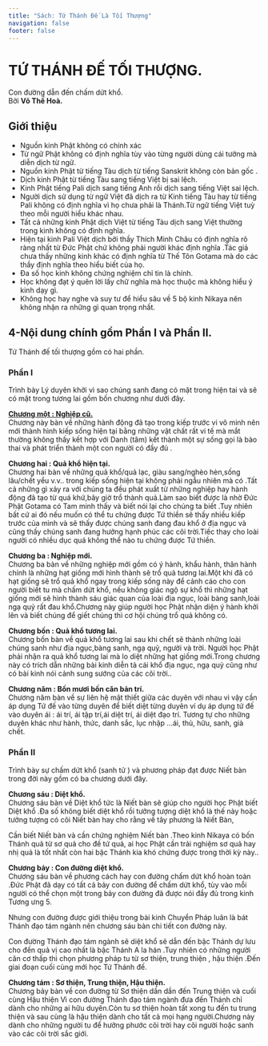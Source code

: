 ```yaml
---
title: "Sách: Tứ Thánh Đế Là Tối Thượng"
navigation: false
footer: false
---
```


# TỨ THÁNH ĐẾ TỐI THƯỢNG.

Con đường dẫn đến chấm dứt khổ.  
Bởi **Võ Thế Hoà.**

## Giới thiệu

- Nguồn kinh Phật không có chính xác
- Từ ngữ Phật không có định nghĩa tùy vào từng người dùng cái tưởng mà diễn dịch từ ngữ.
- Nguồn kinh Phật từ tiếng Tàu dịch từ tiếng Sanskrit không còn bản gốc .
- Dịch kinh Phật từ tiếng Tàu sang tiếng Việt bị sai lệch.
- Kinh Phật tiếng Pali dịch sang tiếng Anh rồi dịch sang tiếng Việt sai lệch.
- Người dịch sử dụng từ ngữ Việt đã dịch ra từ Kinh tiếng Tàu hay từ tiếng Pali không có định nghĩa vì họ chưa phải là Thánh.Từ ngữ tiếng Việt tuỳ theo mỗi người hiểu khác nhau.
- Tất cả những kinh Phật dịch Việt từ tiếng Tàu dịch sang Việt thường trong kinh không có định nghĩa.
- Hiện tại kinh Pali Việt dịch bởi thầy Thích Minh Châu có định nghĩa rõ ràng nhất từ Đức Phật chứ không phải người khác định nghĩa .Tác giả chưa thấy những kinh khác có định nghĩa từ Thế Tôn Gotama mà do các thầy định nghĩa theo hiểu biết của họ.
- Đa số học kinh không chứng nghiệm chỉ tin là chính.
- Học không đạt ý quên lời lấy chữ nghĩa mà học thuộc mà không hiểu ý kinh dạy gì.
- Không học hay nghe và suy tư để hiểu sâu về 5 bộ kinh Nikaya nên không nhận ra những gì quan trọng nhất.

## 4-Nội dung chính gồm Phần I và Phần II.

Tứ Thánh đế tối thượng gồm có hai phần.

### Phần I

Trình bày Lý duyên khởi vì sao chúng sanh đang có mặt trong hiện tai và sẽ có mặt trong tương lai gồm bốn chương như dưới đây.

[**Chương một : Nghiệp cũ.**](/sach4td-c1)  
Chương này bàn về những hành động đã tạo trong kiếp trước vi vô minh nên mới thành hình kiếp sống hiện tại bằng những vật chất rất vi tế mà mắt thường không thấy kết hợp với Danh (tâm) kết thành một sự sống gọi là bào thai và phát triển thành một con người có đầy đủ .

**Chương hai : Quả khổ hiện tại.**  
Chương hai bàn về những quả khổ/quả lạc, giàu sang/nghèo hèn,sống lâu/chết yểu v.v.. trong kiếp sống hiện tại không phải ngẫu nhiên mà có .Tất cả những gì xảy ra với chúng ta đều phát xuất từ những nghiệp hay hành động đã tạo từ quá khứ,bây giờ trổ thành quả.Làm sao biết được là nhờ Đức Phật Gotama có Tam minh thấy và biết nói lại cho chúng ta biết .Tuy nhiên bất cứ ai đó nếu muốn có thể tu chứng được Tứ thiền sẽ thấy nhiều kiếp trước của mình và sẽ thấy được chúng sanh đang đau khổ ở địa ngục và cũng thấy chúng sanh đang hưởng hạnh phúc các cõi trời.Tiếc thay cho loài người có nhiều dục quá không thể nào tu chứng được Tứ thiền.

**Chương ba : Nghiệp mới.**  
Chương ba bàn về những nghiệp mới gồm có ý hành, khẩu hành, thân hành chính là những hạt giống mới hình thành sẽ trổ quả tương lai.Một khi đã có hạt giống sẽ trổ quả khổ ngay trong kiếp sống này để cảnh cáo cho con người biết tu mà chấm dứt khổ, nếu không giác ngộ sự khổ thì những hạt giống mới sẽ hình thành sáu giác quan của loài địa ngục, loài bàng sanh,loài ngạ quỷ rất đau khổ.Chương này giúp người học Phật nhận diện ý hành khởi lên và biết chúng để giết chúng thì cơ hội chúng trổ quả không có.

**Chương bốn : Quả khổ tương lai.**  
Chương bốn bàn về quả khổ tương lai sau khi chết sẽ thành những loài chúng sanh như địa ngục,bàng sanh, ngạ quỷ, người và trời. Người học Phật phải nhận ra quả khổ tương lai mà lo diệt những hạt giống mới.Trong chương này có trích dẫn những bài kinh diễn tả cái khổ địa ngục, ngạ quỷ cũng như có bài kinh nói cảnh sung sướng của các cõi trời..

**Chương năm : Bốn mươi bốn căn bản trí.**  
Chương năm bàn về sự liên hệ mật thiết giữa các duyên với nhau vì vậy cần áp dụng Tứ đế vào từng duyên để biết diệt từng duyên ví dụ áp dụng tứ đế vào duyên ái : ái trí, ái tập trí,ái diệt trí, ái diệt đạo trí. Tương tự cho những duyên khác như hành, thức, danh sắc, lục nhập ...ái, thủ, hữu, sanh, già chết.

### Phần II

Trình bày sự chấm dứt khổ (sanh tử ) và phương pháp đạt được Niết bàn trong đời này gồm có ba chương dưới đây.

**Chương sáu : Diệt khổ.**   
Chương sáu bàn về Diệt khổ tức là Niết bàn sẽ giúp cho người học Phật biết Diệt khổ .Đa số không biết diệt khổ rồi tưởng tượng diệt khổ là thế này hoặc tưởng tượng có cõi Niết bàn hay cho rằng về tây phương là Niết Bàn,

Cần biết Niết bàn và cần chứng nghiệm Niết bàn .Theo kinh Nikaya có bốn Thánh quả từ sơ quả cho đế tứ quả, ai học Phật cần trải nghiệm sơ quả hay nhị quả là tốt nhất còn hai bậc Thánh kia khó chứng được trong thời kỳ này..

**Chương bảy : Con đường diệt khổ.**  
Chương sáu bàn về phương cách hay con đường chấm dứt khổ hoàn toàn .Đức Phật đã dạy có tất cả bảy con đường để chấm dứt khổ, tùy vào mỗi người có thể chọn một trong bảy con đường đã được nói đầy đủ trong kinh Tương ưng 5.

Nhưng con đường được giới thiệu trong bài kinh Chuyển Pháp luân là bát Thánh đạo tám ngành nên chương sáu bàn chi tiết con đường này.

Con đường Thánh đạo tám ngành sẽ diệt khổ sẽ dẫn đến bậc Thánh dự lưu cho đến quả vị cao nhất là bậc Thánh A la hán .Tuy nhiên có những người căn cơ thấp thì chọn phương pháp tu từ sơ thiện, trung thiện , hậu thiện .Đến giai đoạn cuối cùng mới học Tứ Thánh đế.

**Chương tám : Sơ thiện, Trung thiện, Hậu thiện.**  
Chương bảy bàn về con đường từ Sơ thiện dần dần đến Trung thiện và cuối cùng Hậu thiện Vì con đường Thánh đạo tám ngành đưa đến Thánh chỉ dành cho những ai hữu duyên.Còn tu sơ thiện hoàn tất xong tu đến tu trung thiện và sau cùng là hậu thiện dành cho tất cả mọi hạng người.Chương này dành cho những người tu để hưởng phước cõi trời hay cõi người hoặc sanh vào các cõi trời sắc giới.
